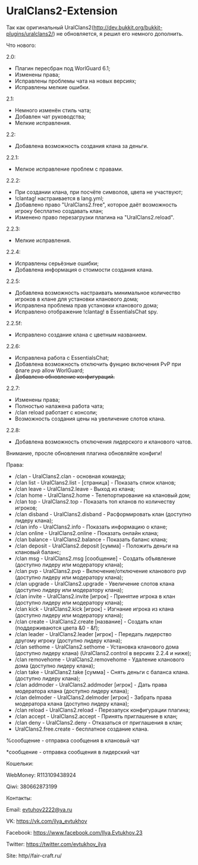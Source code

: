 # UralClans2-Extension
Так как оригинальный UralClans2(http://dev.bukkit.org/bukkit-plugins/uralclans2/) не обновляется, я решил его немного дополнить.

Что нового:

2.0:

   - Плагин пересбран под WorlGuard 6.1;
   - Изменены права;
   - Исправлены проблемы чата на новых версиях;
   - Исправлены мелкие ошибки.

2.1:

   - Немного изменён стиль чата;
   - Добавлен чат руководства;
   - Мелкие исправления.

2.2:
   - Добавлена возможность создания клана за деньги.

2.2.1:

   - Мелкое исправление проблем с правами.

2.2.2:
  
  - При создании клана, при посчёте символов, цвета не участвуют;
  - !clantag! настраивается в lang.yml;
  - Добавлено право "UralClans2.free", которое даёт возможность игроку бесплатно создавать клан;
  - Изменено право перезагрузки плагина на "UralClans2.reload".

2.2.3:
 
 - Мелкие исправления.

2.2.4:
 
 - Исправлены серьёзные ошибки;
 - Добавлена информация о стоимости создания клана.

2.2.5:

 - Добавлена возможность настраивать минимальное количество игроков в клане для установки кланового дома;
 - Исправлена проблема прав установки кланового дома;
 - Исправлено отображение !clantag! в EssentialsChat spy.
 
2.2.5f:

 - Исправлено создание клана с цветным названием.
 
2.2.6:

 - Исправлена работа с EssentialsChat;
 - Добавлена возможность отключить фунцию включения PvP при флаге pvp allow WorlGuard;
 - <strike>Добавлено обновление конфигураций.</strike>

2.2.7:

 - Изменены права;
 - Полностью налажена работа чата;
 - /clan reload работает с консоли;
 - Возможность создания цены на увеличение слотов клана.

2.2.8:

 - Добавлена возможность отключения лидерского и кланового чатов.

Внимание, просле обновления плагина обновляйте конфиги!

Права:
   - /clan - UralClans2.clan - основная команда;
   - /clan list - UralClans2.list - [страница] - Показать спиок кланов;
   - /clan leave - UralClans2.leave - Выход из клана;
   - /clan home - UralClans2.home - Телепортирование на клановый дом;
   - /clan top - UralClans2.top - Показать топ кланов по количеству игроков;
   - /clan disband - UralClans2.disband - Расформировать клан (доступно лидеру клана);
   - /clan info - UralClans2.info - Показать информацию о клане;
   - /clan online - UralClans2.online - Показать онлайн клана;
   - /clan balance - UralClans2.balance - Показать баланс клана;
   - /clan deposit - UralClans2.deposit [сумма] - Положить деньги на клановый баланс;
   - /clan msg - UralClans2.msg [сообщение] - Создать объявление (доступно лидеру или модератору клана);
   - /clan pvp - UralClans2.pvp - Включение/отключение кланового pvp (доступно лидеру или модератору клана);
   - /clan upgrade - UralClans2.upgrade - Увеличение слотов клана (доступно лидеру или модератору клана);
   - /clan invite - UralClans2.invite [игрок] - Принятие игрока в клан (доступно лидеру или модератору клана);
   - /clan kick - UralClans2.kick [игрок] - Изгнание игрока из клана (доступно лидеру или модератору клана);
   - /clan create - UralClans2.create [название] - Создать клан (поддерживаются цвета &0 - &f);
   - /clan leader - UralClans2.leader [игрок] - Передать лидерство другому игроку (доступно лидеру клана);
   - /clan sethome - UralClans2.sethome - Установка кланового дома (доступно лидеру клана) (UralClans2.control в версиях 2.2.4 и ниже);
   - /clan removehome - UralClans2.removehome - Удаление кланового дома (доступно лидеру клана);
   - /clan take - UralClans2.take [сумма] - Снять деньги с баланса клана. (доступно лидеру клана);
   - /clan addmoder - UralClans2.addmoder [игрок] - Дать права модератора клана (доступно лидеру клана);
   - /clan delmoder - UralClans2.delmoder [игрок] - Забрать права модератора клана (доступно лидеру клана);
   - /clan reload - UralClans2.reload - Перезапуск конфигурации плагина;
   - /clan accept - UralClans2.accept - Принять приглашение в клан;
   - /clan deny - UralClans2.deny - Отказаться от приглашения в клан;
   - UralClans2.free.create - бесплатное создание клана.

%сообщение - отправка сообщения в клановый чат

*сообщение - отправка сообщения в лидерский чат

Кошельки:

WebMoney: R113109438924

Qiwi: 380662873199

Контакты:

 Email: evtuhov2222@ya.ru
 
 VK: https://vk.com/ilya_evtukhov
 
 Facebook: https://www.facebook.com/Ilya.Evtukhov.23
 
 Twitter: https://twitter.com/evtukhov_ilya
 
 Site: http//fair-craft.ru/
 
